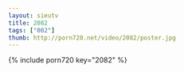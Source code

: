 ```yaml
--- 
layout: sieutv
title: 2082
tags: ["002"]
thumb: http://porn720.net/video/2082/poster.jpg
---
```

{% include porn720 key="2082" %} 
